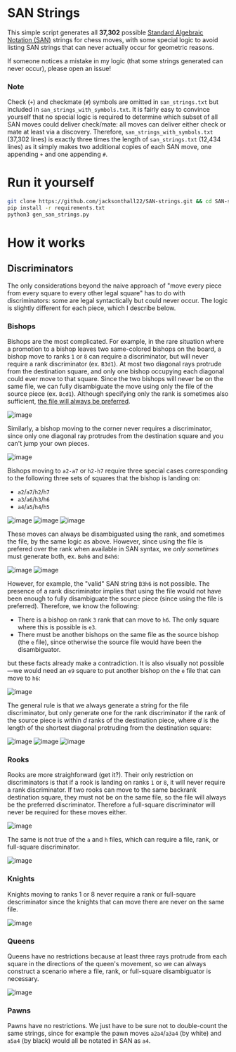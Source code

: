 # SAN Strings

This simple script generates all **37,302** possible [Standard Algebraic Notation (SAN)](https://en.wikipedia.org/wiki/Algebraic_notation_(chess)#:~:text=Algebraic%20notation%20(or%20AN)%20is,books%2C%20magazines%2C%20and%20newspapers.) strings for chess moves, with some special logic to
avoid listing SAN strings that can never actually occur for geometric reasons.

If someone notices a mistake in my logic (that some strings generated can never occur), please open an issue!

### Note
Check (`+`) and checkmate (`#`) symbols are omitted in `san_strings.txt` but included in `san_strings_with_symbols.txt`. It is fairly easy 
to convince yourself that no special logic is required to determine which subset of all SAN moves could deliver check/mate: all moves can 
deliver either check or mate at least via a discovery. Therefore, `san_strings_with_symbols.txt` (37,302 lines) is exactly three times the length of 
`san_strings.txt` (12,434 lines) as it simply makes two additional copies of each SAN move, one appending `+` and one appending `#`.

# Run it yourself
```sh
git clone https://github.com/jacksonthall22/SAN-strings.git && cd SAN-strings
pip install -r requirements.txt
python3 gen_san_strings.py
```

# How it works
## Discriminators

The only considerations beyond the naive approach of "move every piece from every square to every other legal square" has to do
with discriminators: some are legal syntactically but could never occur. The logic is slightly different for each piece, which
I describe below.

### Bishops
Bishops are the most complicated. For example, in the rare situation where a promotion to a bishop leaves two same-colored
bishops on the board, a bishop move to ranks `1` or `8` can require a discriminator, but will never require a rank discriminator
(ex. `B3d1`). At most two diagonal rays protrude from the destination square, and only one bishop occupying each diagonal
could ever move to that square. Since the two bishops will never be on the same file, we can fully disambiguate the move
using only the file of the source piece (ex. `Bcd1`). Although specifying only the rank is sometimes also sufficient, [the 
file will always be preferred](https://en.wikipedia.org/wiki/Algebraic_notation_(chess)#Disambiguating_moves).

![image](https://backscattering.de/web-boardimage/board.svg?size=400&coordinates=true&fen=8/8/8/8/6B1/1B6/8/8&arrows=Gb3d1,Gd1)

Similarly, a bishop moving to the corner never requires a discriminator, since only one diagonal ray protrudes
from the destination square and you can't jump your own pieces.

![image](https://backscattering.de/web-boardimage/board.svg?size=400&coordinates=true&fen=8/8/8/8/4B3/5B2/8/8&arrows=Ge4a8)

Bishops moving to `a2-a7` or `h2-h7` require three special cases corresponding to the following three sets of squares that the bishop is landing on:
- `a2`/`a7`/`h2`/`h7`
- `a3`/`a6`/`h3`/`h6`
- `a4`/`a5`/`h4`/`h5`

![image](https://backscattering.de/web-boardimage/board.svg?size=300&coordinates=true&fen=8/8/8/8/8/8/8/8&arrows=a2,a7,h2,h7) ![image](https://backscattering.de/web-boardimage/board.svg?size=300&coordinates=true&fen=8/8/8/8/8/8/8/8&arrows=a3,a6,h3,h6) ![image](https://backscattering.de/web-boardimage/board.svg?size=300&coordinates=true&fen=8/8/8/8/8/8/8/8&arrows=a4,a5,h4,h5)

These moves can always be disambiguated using the rank, and sometimes the file, by the same logic as above. However, since using the file
is prefered over the rank when available in SAN syntax, we *only sometimes* must generate both, ex. `Beh6` and `B4h6`:

![image](https://backscattering.de/web-boardimage/board.svg?size=400&coordinates=true&fen=8/6B1/8/8/5B2/8/8/8&arrows=Gf4h6,h6,Bf1f8) ![image](https://backscattering.de/web-boardimage/board.svg?size=400&coordinates=true&fen=5B2/8/8/8/5B2/8/8/8&arrows=Gf4h6,h6,Ba4h4)

However, for example, the "valid" SAN string `B3h6` is not possible. The presence of a rank discriminator implies that using the file
would not have been enough to fully disambiguate the source piece (since using the file is preferred). Therefore, we know the following:
- There is a bishop on rank `3` rank that can move to `h6`. The only square where this is possible is `e3`.
- There must be another bishops on the same file as the source bishop (the `e` file), since otherwise the source file would have been
the disambiguator.

but these facts already make a contradiction. It is also visually not possible—we would need an `e9` square to put another bishop on 
the `e` file that can move to `h6`:

![image](https://backscattering.de/web-boardimage/board.svg?size=400&coordinates=true&fen=5B2/8/8/8/8/4B3/8/8&arrows=Ge3h6,h6,Rh6f8)

The general rule is that we always generate a string for the file discriminator, but only generate one for the rank discriminator 
if the rank of the source piece is within *d* ranks of the destination piece, where *d* is the length of the shortest diagonal protruding
from the destination square:

![image](https://backscattering.de/web-boardimage/board.svg?size=300&coordinates=true&fen=6B1/8/6B1/8/8/8/8/8&arrows=Bh7g8,h7,Bh7g6,Gh8a8,h7a7,h6a6,Rh5a5,Rh4a4,Rh3a3,Rh2a2,Rh1a1) ![image](https://backscattering.de/web-boardimage/board.svg?size=300&coordinates=true&fen=5B2/8/8/8/5B2/8/8/8&arrows=Bh6f8,h6,Bh6f4,Gh8a8,h7a7,h6a6,h5a5,h4a4,Rh3a3,Rh2a2,Rh1a1) ![image](https://backscattering.de/web-boardimage/board.svg?size=300&coordinates=true&fen=4B3/8/8/8/8/8/4B3/8&arrows=Bh5e8,h5,Bh5e2,Gh8a8,h7a7,h6a6,h5a5,h4a4,h3a3,h2a2,Rh1a1)

### Rooks
Rooks are more straighforward (get it?). Their only restriction on discriminators is that if a rook is landing on ranks `1` or `8`, it will never require 
a rank discriminator. If two rooks can move to the same backrank destination square, they must not be on the same file, so the file will always be
the preferred discriminator. Therefore a full-square discriminator will never be required for these moves either.

![image](https://backscattering.de/web-boardimage/board.svg?size=400&coordinates=true&fen=R6R/8/8/8/8/8/5R2/5R2&arrows=f8,a8f8,h8f8,f2f8,Rf1)

The same is not true of the `a` and `h` files, which can require a file, rank, or full-square discriminator.

![image](https://backscattering.de/web-boardimage/board.svg?size=400&coordinates=true&fen=7R/8/RR6/8/8/8/8/7R&arrows=h6,b6h6,h1h6,h8h6)

### Knights
Knights moving to ranks 1 or 8 never require a rank or full-square descriminator since the knights that can move there are never on the same file.

![image](https://backscattering.de/web-boardimage/board.svg?size=400&coordinates=true&fen=8/2N3N1/1N3N2/8/8/8/8/8&arrows=b6a8,c7a8,Bc7e8,Bd6e8,Bf6e8,Bg7e8)

### Queens
Queens have no restrictions because at least three rays protrude from each square in the directions of the queen's movement, so we can always
construct a scenario where a file, rank, or full-square disambiguator is necessary.

![image](https://backscattering.de/web-boardimage/board.svg?size=400&coordinates=true&fen=8/3Q4/8/8/8/3Q3Q/8/8&arrows=d3h7,h7)

### Pawns
Pawns have no restrictions. We just have to be sure not to double-count the same strings, since for example the pawn moves `a2a4`/`a3a4`
(by white) and `a5a4` (by black) would all be notated in SAN as `a4`.
